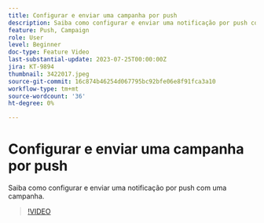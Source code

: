 ```yaml
---
title: Configurar e enviar uma campanha por push
description: Saiba como configurar e enviar uma notificação por push com uma campanha.
feature: Push, Campaign
role: User
level: Beginner
doc-type: Feature Video
last-substantial-update: 2023-07-25T00:00:00Z
jira: KT-9894
thumbnail: 3422017.jpeg
source-git-commit: 16c874b46254d067795bc92bfe06e8f91fca3a10
workflow-type: tm+mt
source-wordcount: '36'
ht-degree: 0%

---
```



# Configurar e enviar uma campanha por push

Saiba como configurar e enviar uma notificação por push com uma campanha.

>[!VIDEO](https://video.tv.adobe.com/v/3422017/?learn=on)

